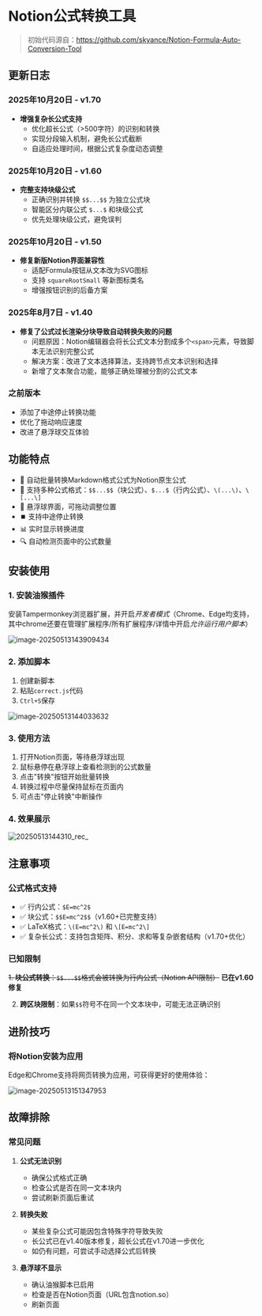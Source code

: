 # Notion公式转换工具

> 初始代码源自：https://github.com/skyance/Notion-Formula-Auto-Conversion-Tool

## 更新日志

### 2025年10月20日 - v1.70
- **增强复杂长公式支持**
  - 优化超长公式（>500字符）的识别和转换
  - 实现分段输入机制，避免长公式截断
  - 自适应处理时间，根据公式复杂度动态调整

### 2025年10月20日 - v1.60
- **完整支持块级公式**
  - 正确识别并转换 `$$...$$` 为独立公式块
  - 智能区分内联公式 `$...$` 和块级公式
  - 优先处理块级公式，避免误判

### 2025年10月20日 - v1.50
- **修复新版Notion界面兼容性**
  - 适配Formula按钮从文本改为SVG图标
  - 支持 `squareRootSmall` 等新图标类名
  - 增强按钮识别的后备方案

### 2025年8月7日 - v1.40
- **修复了公式过长渲染分块导致自动转换失败的问题**
  - 问题原因：Notion编辑器会将长公式文本分割成多个`<span>`元素，导致脚本无法识别完整公式
  - 解决方案：改进了文本选择算法，支持跨节点文本识别和选择
  - 新增了文本聚合功能，能够正确处理被分割的公式文本

### 之前版本
- 添加了中途停止转换功能
- 优化了拖动响应速度
- 改进了悬浮球交互体验

## 功能特点

- 🔄 自动批量转换Markdown格式公式为Notion原生公式
- 📐 支持多种公式格式：`$$...$$`（块公式）、`$...$`（行内公式）、`\(...\)`、`\[...\]`
- 🎯 悬浮球界面，可拖动调整位置
- ⏹️ 支持中途停止转换
- 📊 实时显示转换进度
- 🔍 自动检测页面中的公式数量

## 安装使用

### 1. 安装油猴插件

安装Tampermonkey浏览器扩展，并开启*开发者模式*（Chrome、Edge均支持，其中chrome还要在管理扩展程序/所有扩展程序/详情中开启*允许运行用户脚本*）

![image-20250513143909434](./assets/image-20250513143909434.png)

### 2. 添加脚本

1. 创建新脚本
2. 粘贴`correct.js`代码
3. `Ctrl+S`保存

![image-20250513144033632](./assets/image-20250513144033632.png)

### 3. 使用方法

1. 打开Notion页面，等待悬浮球出现
2. 鼠标悬停在悬浮球上查看检测到的公式数量
3. 点击"转换"按钮开始批量转换
4. 转换过程中尽量保持鼠标在页面内
5. 可点击"停止转换"中断操作

### 4. 效果展示

![20250513144310_rec_](./assets/20250513144310_rec_.gif)

## 注意事项

### 公式格式支持

- ✅ 行内公式：`$E=mc^2$`
- ✅ 块公式：`$$E=mc^2$$`（v1.60+已完整支持）
- ✅ LaTeX格式：`\(E=mc^2\)` 和 `\[E=mc^2\]`
- ✅ 复杂长公式：支持包含矩阵、积分、求和等复杂嵌套结构（v1.70+优化）

### 已知限制

~~1. **块公式转换**：`$$...$$`格式会被转换为行内公式（Notion API限制）~~ **已在v1.60修复**

2. **跨区块限制**：如果`$$`符号不在同一个文本块中，可能无法正确识别

## 进阶技巧

### 将Notion安装为应用

Edge和Chrome支持将网页转换为应用，可获得更好的使用体验：

![image-20250513151347953](./assets/image-20250513151347953.png)

## 故障排除

### 常见问题

1. **公式无法识别**
   - 确保公式格式正确
   - 检查公式是否在同一文本块内
   - 尝试刷新页面后重试

2. **转换失败**
   - 某些复杂公式可能因包含特殊字符导致失败
   - 长公式已在v1.40版本修复，超长公式在v1.70进一步优化
   - 如仍有问题，可尝试手动选择公式后转换

3. **悬浮球不显示**
   - 确认油猴脚本已启用
   - 检查是否在Notion页面（URL包含notion.so）
   - 刷新页面